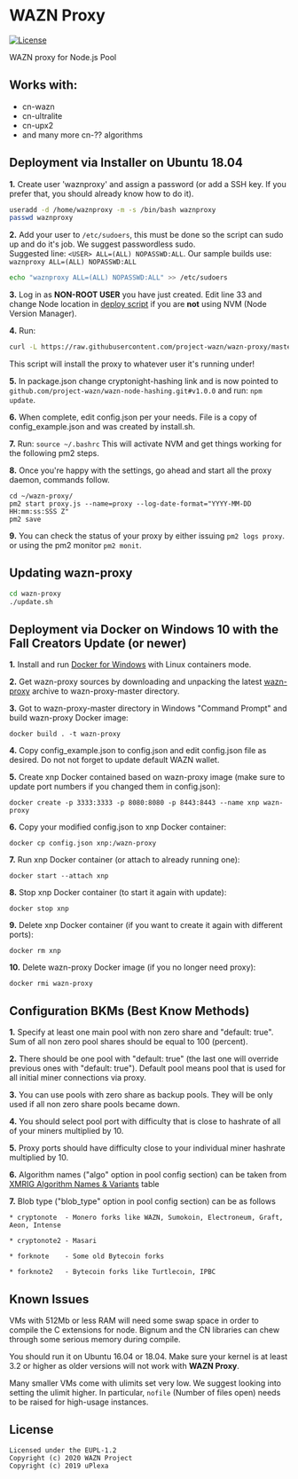 WAZN Proxy
======================

[![License](https://img.shields.io/badge/license-EUPL--1.2-red)](https://opensource.org/licenses/EUPL-1.2)

WAZN proxy for Node.js Pool

## Works with:
* cn-wazn
* cn-ultralite
* cn-upx2
* and many more cn-?? algorithms

## Deployment via Installer on Ubuntu 18.04

**1.** Create user 'waznproxy' and assign a password (or add a SSH key. If you prefer that, you should already know how to do it).
```bash
useradd -d /home/waznproxy -m -s /bin/bash waznproxy
passwd waznproxy
```

**2.** Add your user to `/etc/sudoers`, this must be done so the script can sudo up and do it's job.  We suggest passwordless sudo.  
Suggested line: `<USER> ALL=(ALL) NOPASSWD:ALL`.  Our sample builds use: `waznproxy ALL=(ALL) NOPASSWD:ALL`
```bash
echo "waznproxy ALL=(ALL) NOPASSWD:ALL" >> /etc/sudoers
```

**3.** Log in as **NON-ROOT USER** you have just created. Edit line 33 and change Node location in [deploy script](https://raw.githubusercontent.com/project-wazn/wazn-proxy/master/install.sh) if you are **not** using NVM (Node Version Manager).

**4.** Run:
```bash
curl -L https://raw.githubusercontent.com/project-wazn/wazn-proxy/master/install.sh | bash
```
This script will install the proxy to whatever user it's running under!

**5.** In package.json change cryptonight-hashing link and is now pointed to `github.com/project-wazn/wazn-node-hashing.git#v1.0.0` and run: `npm update`.

**6.** When complete, edit config.json per your needs. File is a copy of config_example.json and was created by install.sh.

**7.** Run: `source ~/.bashrc`  This will activate NVM and get things working for the following pm2 steps.

**8.** Once you're happy with the settings, go ahead and start all the proxy daemon, commands follow.
```shell
cd ~/wazn-proxy/
pm2 start proxy.js --name=proxy --log-date-format="YYYY-MM-DD HH:mm:ss:SSS Z"
pm2 save
```

**9.** You can check the status of your proxy by either issuing `pm2 logs proxy`.  
or using the pm2 monitor `pm2 monit`.

## Updating wazn-proxy

```bash
cd wazn-proxy
./update.sh
```

## Deployment via Docker on Windows 10 with the Fall Creators Update (or newer)

**1.** Install and run [Docker for Windows](https://docs.docker.com/docker-for-windows/install/) with Linux containers mode.

**2.** Get wazn-proxy sources by downloading and unpacking the latest [wazn-proxy](https://github.com/project-wazn/wazn-proxy/archive/master.zip)
archive to wazn-proxy-master directory.

**3.** Got to wazn-proxy-master directory in Windows "Command Prompt" and build wazn-proxy Docker image:
```
docker build . -t wazn-proxy
```

**4.** Copy config_example.json to config.json and edit config.json file as desired. Do not not forget to update default WAZN wallet.

**5.** Create xnp Docker contained based on wazn-proxy image (make sure to update port numbers if you changed them in config.json):
```
docker create -p 3333:3333 -p 8080:8080 -p 8443:8443 --name xnp wazn-proxy
```

**6.** Copy your modified config.json to xnp Docker container:
```
docker cp config.json xnp:/wazn-proxy
```

**7.** Run xnp Docker container (or attach to already running one):
```
docker start --attach xnp
```

**8.** Stop xnp Docker container (to start it again with update):
```
docker stop xnp
```

**9.** Delete xnp Docker container (if you want to create it again with different ports):
```
docker rm xnp
```

**10.** Delete wazn-proxy Docker image (if you no longer need proxy):
```
docker rmi wazn-proxy
```

## Configuration BKMs (Best Know Methods)

**1.** Specify at least one main pool with non zero share and "default: true". Sum of all non zero pool shares should be equal to 100 (percent).

**2.** There should be one pool with "default: true" (the last one will override previous ones with "default: true"). Default pool means pool that is used for all initial miner connections via proxy.

**3.** You can use pools with zero share as backup pools. They will be only used if all non zero share pools became down.

**4.** You should select pool port with difficulty that is close to hashrate of all of your miners multiplied by 10.

**5.** Proxy ports should have difficulty close to your individual miner hashrate multiplied by 10.

**6.** Algorithm names ("algo" option in pool config section) can be taken from [XMRIG Algorithm Names & Variants](https://github.com/xmrig/xmrig-proxy/blob/dev/doc/STRATUM_EXT.md#14-algorithm-names-and-variants) table

**7.** Blob type ("blob_type" option in pool config section) can be as follows

	* cryptonote  - Monero forks like WAZN, Sumokoin, Electroneum, Graft, Aeon, Intense

	* cryptonote2 - Masari

	* forknote    - Some old Bytecoin forks

	* forknote2   - Bytecoin forks like Turtlecoin, IPBC

## Known Issues

VMs with 512Mb or less RAM will need some swap space in order to compile the C extensions for node. Bignum and the CN libraries can chew through some serious memory during compile.

You should run it on Ubuntu 16.04 or 18.04. Make sure your kernel is at least 3.2 or higher as older versions will not work with **WAZN Proxy**.

Many smaller VMs come with ulimits set very low. We suggest looking into setting the ulimit higher. In particular, `nofile` (Number of files open) needs to be raised for high-usage instances.

## License
```
Licensed under the EUPL-1.2
Copyright (c) 2020 WAZN Project
Copyright (c) 2019 uPlexa  
```
